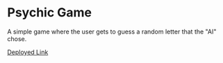 # Psychic Game


A simple game where the user gets to guess a random letter that the "AI" chose.

[Deployed Link](https://chris-milan.github.io/Psychic-Game/)
